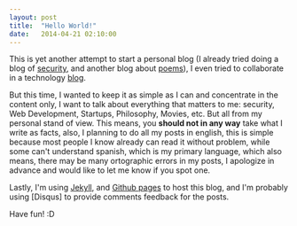 ```yaml
---
layout: post
title:  "Hello World!"
date:   2014-04-21 02:10:00
---
```


This is yet another attempt to start a personal blog (I already tried doing a blog of [security], and another blog about [poems]), I even tried to collaborate in a technology [blog]. 

But this time, I wanted to keep it as simple as I can and concentrate in the content only, I want to talk about everything that matters to me: security, Web Development, Startups, Philosophy, Movies, etc. But all from my personal stand of view. This means, you **should not in any way** take what I write as facts, also, I planning to do all my posts in english, this is simple because most people I know already can read it without problem, while some can't understand spanish, which is my primary language, which also means, there may be many ortographic errors in my posts, I apologize in advance and would like to let me know if you spot one.

Lastly, I'm using [Jekyll], and [Github pages] to host this blog, and I'm probably using [Disqus] to provide comments feedback for the posts.

Have fun! :D

[security]: securityisaj0ke.blogspot.mx
[poems]: http://pdadme.blogspot.mx/
[blog]: http://plusbits.mx/
[Jekyll]: http://jekyllrb.com/
[Github pages]: https://pages.github.com/